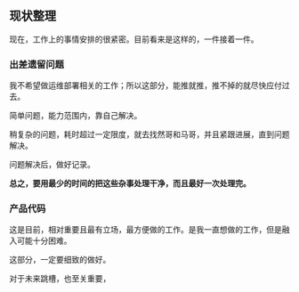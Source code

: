 ## 现状整理

现在，工作上的事情安排的很紧密。目前看来是这样的，一件接着一件。

### 出差遗留问题

我不希望做运维部署相关的工作；所以这部分，能推就推，推不掉的就尽快应付过去。

简单问题，能力范围内，靠自己解决。

稍复杂的问题，耗时超过一定限度，就去找然哥和马哥，并且紧跟进展，直到问题解决。

问题解决后，做好记录。

**总之，要用最少的时间的把这些杂事处理干净，而且最好一次处理完。**

### 产品代码

这是目前，相对重要且最有立场，最方便做的工作。是我一直想做的工作，但是融入可能十分困难。

这部分，一定要细致的做好。

对于未来跳槽，也至关重要，









